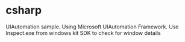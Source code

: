 # csharp
UIAutomation sample. Using Microsoft UIAutomation Framework. Use Inspect.exe from windows kit SDK to check for window details
